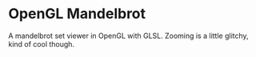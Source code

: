 # OpenGL Mandelbrot

A mandelbrot set viewer in OpenGL with GLSL. Zooming is a little glitchy, kind of cool though.
